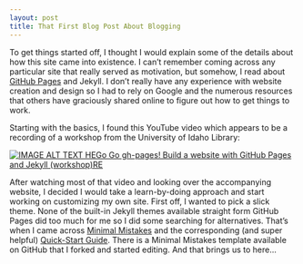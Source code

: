 ```yaml
---
layout: post
title: That First Blog Post About Blogging
---
```


To get things started off, I thought I would explain some of the details about how this site came into existence.  I can’t remember coming across any particular site that really served as motivation, but somehow, I read about [GitHub Pages](https://pages.github.com/) and Jekyll.  I don’t really have any experience with website creation and design so I had to rely on Google and the numerous resources that others have graciously shared online to figure out how to get things to work. 

Starting with the basics, I found this YouTube video which appears to be a recording of a workshop from the University of Idaho Library:

[![IMAGE ALT TEXT HEGo Go gh-pages! Build a website with GitHub Pages and Jekyll (workshop)RE](https://img.youtube.com/vi/SWVjQsvQocA&feature=youtu.be/0.jpg)](https://www.youtube.com/watch?v=SWVjQsvQocA&feature=youtu.be)

After watching most of that video and looking over the accompanying website, I decided I would take a learn-by-doing approach and start working on customizing my own site.  First off, I wanted to pick a slick theme.  None of the built-in Jekyll themes available straight form GitHub Pages did too much for me so I did some searching for alternatives.  That’s when I came across [Minimal Mistakes]( https://mmistakes.github.io/minimal-mistakes/) and the corresponding (and super helpful) [Quick-Start Guide]( https://mmistakes.github.io/minimal-mistakes/docs/quick-start-guide/).  There is a Minimal Mistakes template available on GitHub that I forked and started editing.  And that brings us to here...
